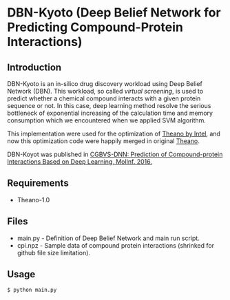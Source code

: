 # DBN-Kyoto (Deep Belief Network for Predicting Compound-Protein Interactions)

## Introduction

DBN-Kyoto is an in-silico drug discovery workload using Deep Belief Network (DBN). This workload, so called _virtual screening_, is used to predict whether a chemical compound interacts with a given protein sequence or not. In this case, deep learning method resolve the serious bottleneck of exponential increasing of the calculation time and memory consumption which we encountered when we applied SVM algorithm.

This implementation were used for the optimization of [Theano by Intel](https://github.com/intel/theano), and now this optimization code were happily merged in original [Theano](https://github.com/theano/theano).

DBN-Koyot was published in [CGBVS-DNN: Prediction of Compound-protein Interactions Based on Deep Learning, MolInf. 2016.](http://onlinelibrary.wiley.com/doi/10.1002/minf.201600045/abstract)

## Requirements

- Theano-1.0

## Files

- main.py - Definition of Deep Belief Network and main run script.
- cpi.npz - Sample data of compound protein interactions (shrinked for github file size limitation).  

## Usage

```
$ python main.py
```
